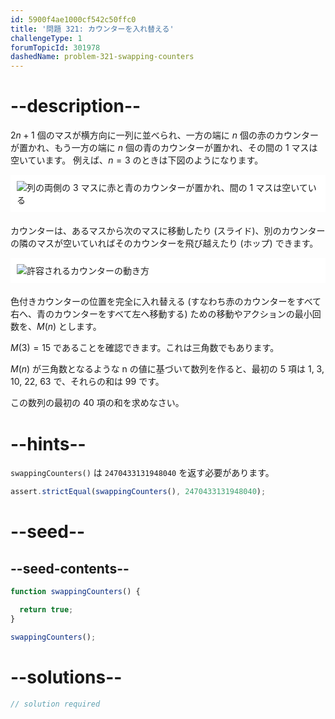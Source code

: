 ```yaml
---
id: 5900f4ae1000cf542c50ffc0
title: '問題 321: カウンターを入れ替える'
challengeType: 1
forumTopicId: 301978
dashedName: problem-321-swapping-counters
---
```


# --description--

$2n + 1$ 個のマスが横方向に一列に並べられ、一方の端に $n$ 個の赤のカウンターが置かれ、もう一方の端に $n$ 個の青のカウンターが置かれ、その間の 1 マスは空いています。 例えば、$n = 3$ のときは下図のようになります。

<img alt="列の両側の 3 マスに赤と青のカウンターが置かれ、間の 1 マスは空いている" src="https://cdn.freecodecamp.org/curriculum/project-euler/swapping-counters-1.gif" style="background-color: white; padding: 10px; display: block; margin-right: auto; margin-left: auto; margin-bottom: 1.2rem;" />

カウンターは、あるマスから次のマスに移動したり (スライド)、別のカウンターの隣のマスが空いていればそのカウンターを飛び越えたり (ホップ) できます。

<img alt="許容されるカウンターの動き方" src="https://cdn.freecodecamp.org/curriculum/project-euler/swapping-counters-2.gif" style="background-color: white; padding: 10px; display: block; margin-right: auto; margin-left: auto; margin-bottom: 1.2rem;" />

色付きカウンターの位置を完全に入れ替える (すなわち赤のカウンターをすべて右へ、青のカウンターをすべて左へ移動する) ための移動やアクションの最小回数を、$M(n)$ とします。

$M(3) = 15$ であることを確認できます。これは三角数でもあります。

$M(n)$ が三角数となるような n の値に基づいて数列を作ると、最初の 5 項は 1, 3, 10, 22, 63 で、それらの和は 99 です。

この数列の最初の 40 項の和を求めなさい。

# --hints--

`swappingCounters()` は `2470433131948040` を返す必要があります。

```js
assert.strictEqual(swappingCounters(), 2470433131948040);
```

# --seed--

## --seed-contents--

```js
function swappingCounters() {

  return true;
}

swappingCounters();
```

# --solutions--

```js
// solution required
```
